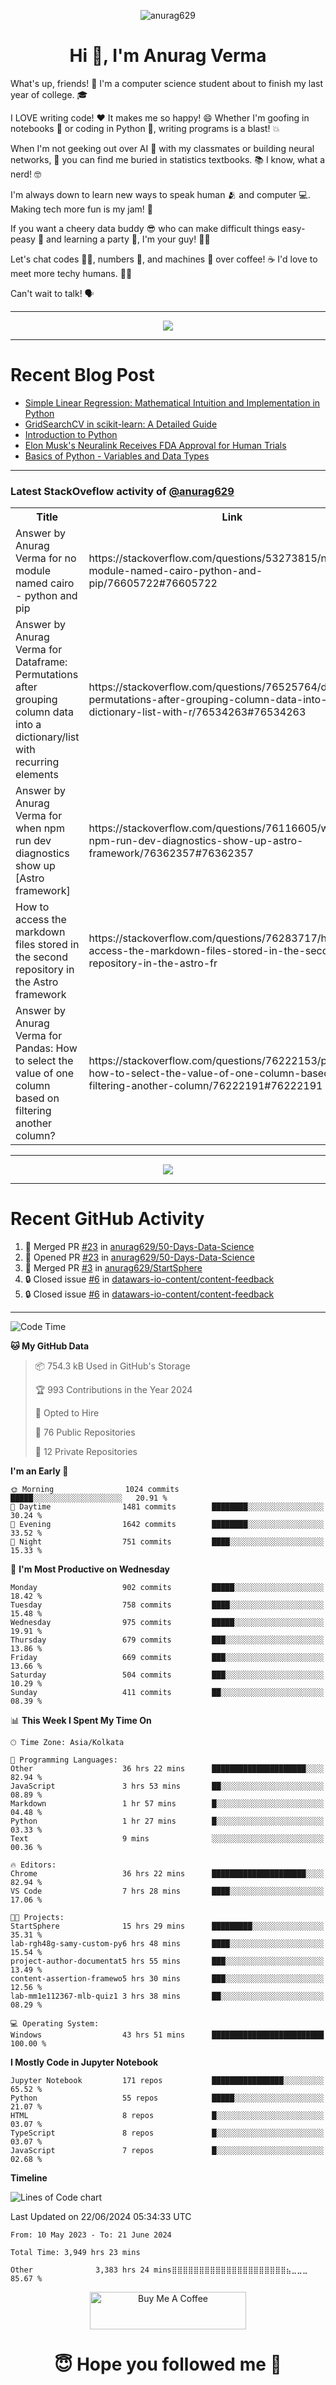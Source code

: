 

<p align="center"> <img src="https://komarev.com/ghpvc/?username=anurag629&label=Profile%20views&color=0e75b6&style=flat" alt="anurag629" /> </p>

<h1 align="center">Hi 👋, I'm Anurag Verma</h1>

What's up, friends! 👋 I'm a computer science student about to finish my last year of college. 🎓

I LOVE writing code! ❤️ It makes me so happy! 😄 Whether I'm goofing in notebooks 📓 or coding in Python 🐍, writing programs is a blast! 💥

When I'm not geeking out over AI 🤖 with my classmates or building neural networks, 🧠 you can find me buried in statistics textbooks. 📚 I know, what a nerd! 🤓

I'm always down to learn new ways to speak human 🫂 and computer 💻. Making tech more fun is my jam! 🍇

If you want a cheery data buddy 😎 who can make difficult things easy-peasy 🥝 and learning a party 🎉, I'm your guy! 🙋‍♂️

Let's chat codes 👨‍💻, numbers 🧮, and machines 🤖 over coffee! ☕ I'd love to meet more techy humans. 💁‍♂️

Can't wait to talk! 🗣️

---

<p align="center">
  <img src="https://spotify-github-profile.vercel.app/api/view.svg?uid=mwvywke3fo2gajpenodnmobfh&cover_image=true&theme=default&show_offline=false&background_color=121212&interchange=false&bar_color=53b14f&bar_color_cover=true">
</p>

---

# Recent Blog Post

<!-- BLOG-POST-LIST:START -->
- [Simple Linear Regression: Mathematical Intuition and Implementation in Python](https://codercops.tech/blog/machine-learning-algorithms/simple-linear-regression-mathematical-intuation)
- [GridSearchCV in scikit-learn: A Detailed Guide](https://codercops.tech/blog/gridsearchcv-in-scikit-learn-a-detailed-guide)
- [Introduction to Python](https://codercops.tech/blog/python-tutorial/introduction-to-python)
- [Elon Musk&#39;s Neuralink Receives FDA Approval for Human Trials](https://codercops.tech/blog/elon-musks-neuralink-receives-fda-approval-for-human-trials)
- [Basics of Python - Variables and Data Types](https://codercops.tech/blog/python-basics-of-python-variables-and-data-types)
<!-- BLOG-POST-LIST:END -->

---

### Latest StackOveflow activity of [@anurag629](https://github.com/anurag629)
<table>
  <tr><th>Title</th><th>Link</th></tr>
  <!-- STACKOVERFLOW:START --><tr><td>Answer by Anurag Verma for no module named cairo - python and pip</td><td>https://stackoverflow.com/questions/53273815/no-module-named-cairo-python-and-pip/76605722#76605722</td></tr><tr><td>Answer by Anurag Verma for Dataframe: Permutations after grouping column data into a dictionary/list with recurring elements</td><td>https://stackoverflow.com/questions/76525764/dataframe-permutations-after-grouping-column-data-into-a-dictionary-list-with-r/76534263#76534263</td></tr><tr><td>Answer by Anurag Verma for when npm run dev diagnostics show up [Astro framework]</td><td>https://stackoverflow.com/questions/76116605/when-npm-run-dev-diagnostics-show-up-astro-framework/76362357#76362357</td></tr><tr><td>How to access the markdown files stored in the second repository in the Astro framework</td><td>https://stackoverflow.com/questions/76283717/how-to-access-the-markdown-files-stored-in-the-second-repository-in-the-astro-fr</td></tr><tr><td>Answer by Anurag Verma for Pandas: How to select the value of one column based on filtering another column?</td><td>https://stackoverflow.com/questions/76222153/pandas-how-to-select-the-value-of-one-column-based-on-filtering-another-column/76222191#76222191</td></tr><!-- STACKOVERFLOW:END -->
</table>

---

<p align="center">
  <img alig src="https://github-profile-trophy.vercel.app/?username=anurag629&theme=onedark&column=-1" />
</p>

---

# Recent GitHub Activity
<!--START_SECTION:activity-->
1. 🎉 Merged PR [#23](https://github.com/anurag629/50-Days-Data-Science/pull/23) in [anurag629/50-Days-Data-Science](https://github.com/anurag629/50-Days-Data-Science)
2. 💪 Opened PR [#23](https://github.com/anurag629/50-Days-Data-Science/pull/23) in [anurag629/50-Days-Data-Science](https://github.com/anurag629/50-Days-Data-Science)
3. 🎉 Merged PR [#3](https://github.com/anurag629/StartSphere/pull/3) in [anurag629/StartSphere](https://github.com/anurag629/StartSphere)
4. 🔒 Closed issue [#6](https://github.com/datawars-io-content/content-feedback/issues/6) in [datawars-io-content/content-feedback](https://github.com/datawars-io-content/content-feedback)
5. 🔒 Closed issue [#6](https://github.com/datawars-io-content/content-feedback/issues/6) in [datawars-io-content/content-feedback](https://github.com/datawars-io-content/content-feedback)
<!--END_SECTION:activity-->

---

<!--START_SECTION:waka-->
![Code Time](http://img.shields.io/badge/Code%20Time-3%2C949%20hrs%2023%20mins-blue)

**🐱 My GitHub Data** 

> 📦 754.3 kB Used in GitHub's Storage 
 > 
> 🏆 993 Contributions in the Year 2024
 > 
> 💼 Opted to Hire
 > 
> 📜 76 Public Repositories 
 > 
> 🔑 12 Private Repositories 
 > 
**I'm an Early 🐤** 

```text
🌞 Morning                1024 commits        █████░░░░░░░░░░░░░░░░░░░░   20.91 % 
🌆 Daytime                1481 commits        ████████░░░░░░░░░░░░░░░░░   30.24 % 
🌃 Evening                1642 commits        ████████░░░░░░░░░░░░░░░░░   33.52 % 
🌙 Night                  751 commits         ████░░░░░░░░░░░░░░░░░░░░░   15.33 % 
```
📅 **I'm Most Productive on Wednesday** 

```text
Monday                   902 commits         █████░░░░░░░░░░░░░░░░░░░░   18.42 % 
Tuesday                  758 commits         ████░░░░░░░░░░░░░░░░░░░░░   15.48 % 
Wednesday                975 commits         █████░░░░░░░░░░░░░░░░░░░░   19.91 % 
Thursday                 679 commits         ███░░░░░░░░░░░░░░░░░░░░░░   13.86 % 
Friday                   669 commits         ███░░░░░░░░░░░░░░░░░░░░░░   13.66 % 
Saturday                 504 commits         ███░░░░░░░░░░░░░░░░░░░░░░   10.29 % 
Sunday                   411 commits         ██░░░░░░░░░░░░░░░░░░░░░░░   08.39 % 
```


📊 **This Week I Spent My Time On** 

```text
🕑︎ Time Zone: Asia/Kolkata

💬 Programming Languages: 
Other                    36 hrs 22 mins      █████████████████████░░░░   82.94 % 
JavaScript               3 hrs 53 mins       ██░░░░░░░░░░░░░░░░░░░░░░░   08.89 % 
Markdown                 1 hr 57 mins        █░░░░░░░░░░░░░░░░░░░░░░░░   04.48 % 
Python                   1 hr 27 mins        █░░░░░░░░░░░░░░░░░░░░░░░░   03.33 % 
Text                     9 mins              ░░░░░░░░░░░░░░░░░░░░░░░░░   00.36 % 

🔥 Editors: 
Chrome                   36 hrs 22 mins      █████████████████████░░░░   82.94 % 
VS Code                  7 hrs 28 mins       ████░░░░░░░░░░░░░░░░░░░░░   17.06 % 

🐱‍💻 Projects: 
StartSphere              15 hrs 29 mins      █████████░░░░░░░░░░░░░░░░   35.31 % 
lab-rgh48g-samy-custom-py6 hrs 48 mins       ████░░░░░░░░░░░░░░░░░░░░░   15.54 % 
project-author-documentat5 hrs 55 mins       ███░░░░░░░░░░░░░░░░░░░░░░   13.49 % 
content-assertion-framewo5 hrs 30 mins       ███░░░░░░░░░░░░░░░░░░░░░░   12.56 % 
lab-mm1e112367-mlb-quiz1 3 hrs 38 mins       ██░░░░░░░░░░░░░░░░░░░░░░░   08.29 % 

💻 Operating System: 
Windows                  43 hrs 51 mins      █████████████████████████   100.00 % 
```

**I Mostly Code in Jupyter Notebook** 

```text
Jupyter Notebook         171 repos           ████████████████░░░░░░░░░   65.52 % 
Python                   55 repos            █████░░░░░░░░░░░░░░░░░░░░   21.07 % 
HTML                     8 repos             █░░░░░░░░░░░░░░░░░░░░░░░░   03.07 % 
TypeScript               8 repos             █░░░░░░░░░░░░░░░░░░░░░░░░   03.07 % 
JavaScript               7 repos             █░░░░░░░░░░░░░░░░░░░░░░░░   02.68 % 
```



**Timeline**

![Lines of Code chart](https://raw.githubusercontent.com/anurag629/anurag629/main/assets/bar_graph.png)


 Last Updated on 22/06/2024 05:34:33 UTC
<!--END_SECTION:waka-->

<!--START_SECTION:waka-simple-->

```text
From: 10 May 2023 - To: 21 June 2024

Total Time: 3,949 hrs 23 mins

Other              3,383 hrs 24 mins⣿⣿⣿⣿⣿⣿⣿⣿⣿⣿⣿⣿⣿⣿⣿⣿⣿⣿⣿⣿⣿⣦⣀⣀⣀   85.67 %
```

<!--END_SECTION:waka-simple-->

<p align="center"> 
<a href="https://www.buymeacoffee.com/anurag629" target="_blank"><img src="https://cdn.buymeacoffee.com/buttons/default-orange.png" alt="Buy Me A Coffee" height="60" width="250"></a>
</p>


<h1 align="center"> 😇 Hope you followed me 🥰  </h1>
